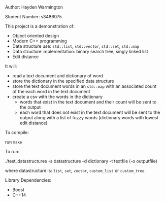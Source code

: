 Author: Hayden Warmington

Student Number: s3486075

This project is a demonstration of:

- Object oriented design
- Modern C++ programming
- Data structure use: `std::list`, `std::vector`, `std::set`, `std::map`
- Data structure implementation: binary search tree, singly linked list
- Edit distance

It will:

- read a text document and dictionary of word
- store the dictionary in the specified data structure
- store the text document words in an `std::map` with an associated count of the each word in the text document
- create a csv with the words in the dictionary
  - words that exist in the text document and their count will be sent to the output
  - each word that does not exist in the text document will be sent to the output along with a list of fuzzy words (dictionary words with lowest edit distance)



To compile:

run `make  `

To run:

./test_datastructures -s datastructure -d dictionary -t textfile (-o outputfile)

where datastructure is: `list`, `set`, `vector`, `custom_list` or `custom_tree`



Library Dependencies:

- Boost
- C++14